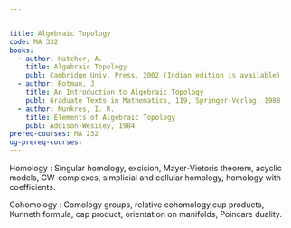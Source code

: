 ```yaml
---


title: Algebraic Topology
code: MA 332
books:
  - author: Hatcher, A.
    title: Algebraic Topology
    publ: Cambridge Univ. Press, 2002 (Indian edition is available)
  - author: Rotman, J
    title: An Introduction to Algebraic Topology
    publ: Graduate Texts in Mathematics, 119, Springer-Verlag, 1988
  - author: Munkres, I. R.
    title: Elements of Algebraic Topology
    publ: Addison-Wesiley, 1984
prereq-courses: MA 232
ug-prereq-courses: 
---
```



Homology : Singular homology, excision, Mayer-Vietoris theorem, acyclic models,
CW-complexes, simplicial and cellular homology, homology with coefficients.

Cohomology : Comology groups, relative cohomology,cup products, Kunneth
formula, cap product, orientation on manifolds, Poincare duality.
